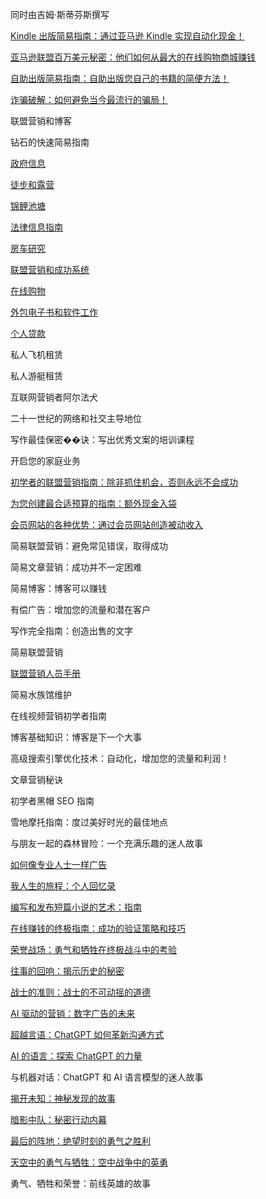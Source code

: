 同时由吉姆·斯蒂芬斯撰写

[Kindle 出版简易指南：通过亚马逊 Kindle 实现自动化现金！](https://www.draft2digital.com/catalog/531252?distributor=scribd)

[亚马逊联盟百万美元秘密：他们如何从最大的在线购物商城赚钱](https://www.draft2digital.com/catalog/533055?distributor=scribd)

[自助出版简易指南：自助出版您自己的书籍的简便方法！](https://www.draft2digital.com/catalog/533065?distributor=scribd)

[诈骗破解：如何避免当今最流行的骗局！](https://www.draft2digital.com/catalog/533426?distributor=scribd)

联盟营销和博客

钻石的快速简易指南

[政府信息](https://www.draft2digital.com/catalog/727371?distributor=scribd)

[徒步和露营](https://www.draft2digital.com/catalog/731399?distributor=scribd)

[锦鲤池塘](https://www.draft2digital.com/catalog/734533?distributor=scribd)

[法律信息指南](https://www.draft2digital.com/catalog/734592?distributor=scribd)

[房车研究](https://www.draft2digital.com/catalog/736541?distributor=scribd)

[联盟营销和成功系统](https://www.draft2digital.com/catalog/737143?distributor=scribd)

[在线购物](https://www.draft2digital.com/catalog/737686?distributor=scribd)

[外包电子书和软件工作](https://www.draft2digital.com/catalog/738947?distributor=scribd)

[个人贷款](https://www.draft2digital.com/catalog/741874?distributor=scribd)

私人飞机租赁

私人游艇租赁

互联网营销者阿尔法犬

二十一世纪的网络和社交主导地位

写作最佳保密��诀：写出优秀文案的培训课程

开启您的家庭业务

[初学者的联盟营销指南：除非抓住机会，否则永远不会成功](https://www.draft2digital.com/catalog/799636?distributor=scribd)

[为您创建最合适预算的指南：额外现金入袋](https://www.draft2digital.com/catalog/807614?distributor=scribd)

[会员网站的各种优势：通过会员网站创造被动收入](https://www.draft2digital.com/catalog/807676?distributor=scribd)

简易联盟营销：避免常见错误，取得成功

简易文章营销：成功并不一定困难

简易博客：博客可以赚钱

有偿广告：增加您的流量和潜在客户

写作完全指南：创造出售的文字

简易联盟营销

[联盟营销人员手册](https://www.draft2digital.com/catalog/816277?distributor=scribd)

简易水族馆维护

在线视频营销初学者指南

博客基础知识：博客是下一个大事

高级搜索引擎优化技术：自动化，增加您的流量和利润！

文章营销秘诀

初学者黑帽 SEO 指南

雪地摩托指南：度过美好时光的最佳地点

与朋友一起的森林冒险：一个充满乐趣的迷人故事

[如何像专业人士一样广告](https://www.draft2digital.com/catalog/996242?distributor=scribd)

[我人生的旅程：个人回忆录](https://www.draft2digital.com/catalog/999871?distributor=scribd)

[编写和发布短篇小说的艺术：指南](https://www.draft2digital.com/catalog/999824?distributor=scribd)

[在线赚钱的终极指南：成功的验证策略和技巧](https://www.draft2digital.com/catalog/1001120?distributor=scribd)

[荣誉战场：勇气和牺牲在终极战斗中的考验](https://www.draft2digital.com/catalog/1004245?distributor=scribd)

[往事的回响：揭示历史的秘密](https://www.draft2digital.com/catalog/1004234?distributor=scribd)

[战士的准则：战士的不可动摇的道德](https://www.draft2digital.com/catalog/1005296?distributor=scribd)

[AI 驱动的营销：数字广告的未来](https://www.draft2digital.com/catalog/1014099?distributor=scribd)

[超越言语：ChatGPT 如何革新沟通方式](https://www.draft2digital.com/catalog/1014107?distributor=scribd)

[AI 的语言：探索 ChatGPT 的力量](https://www.draft2digital.com/catalog/1014171?distributor=scribd)

与机器对话：ChatGPT 和 AI 语言模型的迷人故事

[揭开未知：神秘发现的故事](https://www.draft2digital.com/catalog/1018736?distributor=scribd)

[暗影中队：秘密行动内幕](https://www.draft2digital.com/catalog/1025563?distributor=scribd)

[最后的阵地：绝望时刻的勇气之胜利](https://www.draft2digital.com/catalog/1037504?distributor=scribd)

[天空中的勇气与牺牲：空中战争中的英勇](https://www.draft2digital.com/catalog/1042702?distributor=scribd)

勇气、牺牲和荣誉：前线英雄的故事
